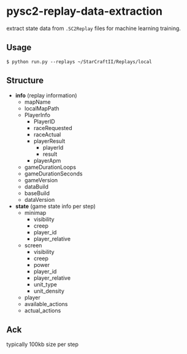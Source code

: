 # pysc2-replay-data-extraction

extract state data from `.SC2Replay` files for machine learning training.

## Usage

```
$ python run.py --replays ~/StarCraftII/Replays/local
```

## Structure

- **info** (replay information)
  - mapName
  - localMapPath
  - PlayerInfo
    - PlayerID
    - raceRequested
    - raceActual
    - playerResult
      - playerId
      - result
    - playerApm
  - gameDurationLoops
  - gameDurationSeconds
  - gameVersion
  - dataBuild
  - baseBuild
  - dataVersion
- **state** (game state info per step)
  - minimap
    - visibility
    - creep
    - player_id
    - player_relative
  - screen
    - visibility
    - creep
    - power
    - player_id
    - player_relative
    - unit_type
    - unit_density
  - player
  - available_actions
  - actual_actions

## Ack

typically 100kb size per step
